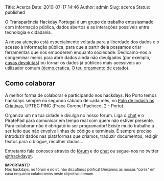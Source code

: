 Title: Acerca
Date: 2010-07-17 14:46
Author: admin
Slug: acerca
Status: published

O Transparência Hackday Portugal é um grupo de trabalho entusiasmado com informação pública, dados abertos e as interações possíveis entre tecnologia e cidadania.

A nossa atenção está especialmente voltada para a liberdade dos dados e o acesso à informação pública, para que a partir dela possamos criar ferramentas que nos empoderem enquanto sociedade. Dedicamo-nos a congeminar meios para abrir dados ainda não divulgados (por exemplo, [casas devolutas](http://geodevolutas.org/ "Geodevolutas, mapeando o património esquecido em Portugal")) ou tornar os dados já públicos mais acessíveis ao utilizador comum ([demo.cratica](http://demo.cratica.org "Demo.cratica, a forma fácil de ler o Parlamento"), [O teu orçamento de estado](http://www.nunomoniz.com/orcamento)).

Como colaborar
--------------

A melhor forma de colaborar é participando nos hackdays. No Porto temos hackdays sempre no segundo sábado de cada mês, no [Pólo de Indústrias Criativas](http://uptec.up.pt/uptec/polo-das-industrias-criativas "UPTEC PINC"), UPTEC PINC (Praça Coronel Pacheco, 2 - Porto).

Organiza um na tua cidade e divulga no nosso fórum. Liga o [chat](http://www.transparenciahackday.org/chat/ "Chat IRC") e o PiratePad para comunicar em tempo real com quem não estiver presente.  
Para colaborar não é obrigatório ser programador! Existe muito trabalho a ser feito que não envolve linhas de código e terminais. É sempre preciso introduzir dados nas plataformas que criamos, traduzir documentos, redigir textos para o blogue, recolher dados...

Entretanto fala conosco através do [fórum](http://transparenciahackday.org/forum "Fórum Transparência Hackday") e do [chat](http://www.transparenciahackday.org/chat/ "Chat IRC") ou segue-nos no twitter [\@thackdaypt](https://twitter.com/thackdaypt "Twitter Transparência Hackday").

<small>**IMPORTANTE:**  
Nos hackdays, no fórum e no irc não discutimos política! Deixamos as nossas “cores” em casa enquanto colaboramos neste objectivo comum.</small>
